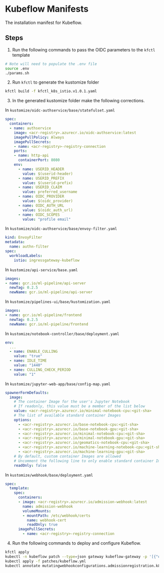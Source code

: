 # Kubeflow Manifests

The installation manifest for Kubeflow.

## Steps

1. Run the following commands to pass the OIDC parameters to the `kfctl` template

```sh
# Note will need to populate the .env file
source .env
./params.sh
```

2. Run `kfctl` to generate the kustomize folder

```sh
kfctl build -f kfctl_k8s_istio.v1.0.1.yaml
```

3. In the generated kustomize folder make the following corrections.

In `kustomize/oidc-authservice/base/statefulset.yaml`

```yaml
spec:
  containers:
  - name: authservice
    image: <acr-registry>.azurecr.io/oidc-authservice:latest
    imagePullPolicy: Always
    imagePullSecrets:
    - name: <acr-registry>-registry-connection
    ports:
    - name: http-api
      containerPort: 8080
    env:
      - name: USERID_HEADER
        value: $(userid-header)
      - name: USERID_PREFIX
        value: $(userid-prefix)
      - name: USERID_CLAIM
        value: preferred_username
      - name: OIDC_PROVIDER
        value: $(oidc_provider)
      - name: OIDC_AUTH_URL
        value: $(oidc_auth_url)
      - name: OIDC_SCOPES
        value: "profile email"
```

In `kustomize/oidc-authservice/base/envoy-filter.yaml`

```yaml
kind: EnvoyFilter
metadata:
  name: authn-filter
spec:
  workloadLabels:
    istio: ingressgateway-kubeflow
```

In `kustomize/api-service/base.yaml`

```yaml
images:
- name: gcr.io/ml-pipeline/api-server
  newTag: 0.2.5
  newName: gcr.io/ml-pipeline/api-server
```

In `kustomize/pipelines-ui/base/kustomization.yaml`

```yaml
images:
- name: gcr.io/ml-pipeline/frontend
  newTag: 0.2.5
  newName: gcr.io/ml-pipeline/frontend
```

In `kustomize/notebook-controller/base/deployment.yaml`

```yaml
env:
  ...
  - name: ENABLE_CULLING
    value: "true"
  - name: IDLE_TIME
    value: "1440"
  - name: CULLING_CHECK_PERIOD
    value: "1"
```

In `kustomize/jupyter-web-app/base/config-map.yaml`

```yaml
spawnerFormDefaults:
  image:
    # The container Image for the user's Jupyter Notebook
    # If readonly, this value must be a member of the list below
    value: <acr-registry>.azurecr.io/minimal-notebook-cpu:<git-sha>
    # The list of available standard container Images
    options:
      - <acr-registry>.azurecr.io/base-notebook-cpu:<git-sha>
      - <acr-registry>.azurecr.io/base-notebook-gpu:<git-sha>
      - <acr-registry>.azurecr.io/minimal-notebook-cpu:<git-sha>
      - <acr-registry>.azurecr.io/minimal-notebook-gpu:<git-sha>
      - <acr-registry>.azurecr.io/geomatics-notebook-cpu:<git-sha>
      - <acr-registry>.azurecr.io/machine-learning-notebook-cpu:<git-sha>
      - <acr-registry>.azurecr.io/machine-learning-gpu:<git-sha>
    # By default, custom container Images are allowed
    # Uncomment the following line to only enable standard container Images
    readOnly: false
```

In `kustomize/webhook/base/deployment.yaml`

```yaml
spec:
  template:
    spec:
      containers:
      - image: <acr-registry>.azurecr.io/admission-webhook:latest
        name: admission-webhook
        volumeMounts:
        - mountPath: /etc/webhook/certs
          name: webhook-cert
          readOnly: true
      imagePullSecrets:
        - name: <acr-registry>-registry-connection
```

4. Run the following commands to deploy and configure Kubeflow.

```sh
kfctl apply
kubectl -n kubeflow patch --type=json gateway kubeflow-gateway -p '[{"op":"replace","path":"/spec/selector/istio","value":"ingressgateway-kubeflow"}]'
kubectl apply -f patches/kubeflow.yml
kubectl annotate mutatingwebhookconfigurations.admissionregistration.k8s.io admission-webhook-mutating-webhook-configuration certmanager.k8s.io/inject-ca-from=kubeflow/admission-webhook-cert --overwrite
```
